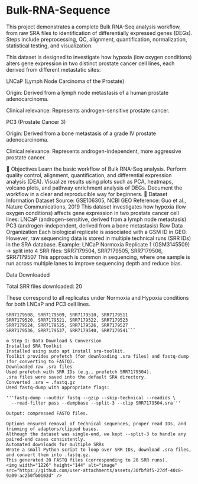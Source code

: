 # Bulk-RNA-Sequence
This project demonstrates a complete Bulk RNA-Seq analysis workflow, from raw SRA files to identification of differentially expressed genes (DEGs). Steps include preprocessing, QC, alignment, quantification, normalization, statistical testing, and visualization.

This dataset is designed to investigate how hypoxia (low oxygen conditions) alters gene expression in two distinct prostate cancer cell lines, each derived from different metastatic sites:

LNCaP (Lymph Node Carcinoma of the Prostate)

Origin: Derived from a lymph node metastasis of a human prostate adenocarcinoma.

Clinical relevance: Represents androgen-sensitive prostate cancer.

PC3 (Prostate Cancer 3)

Origin: Derived from a bone metastasis of a grade IV prostate adenocarcinoma.

Clinical relevance: Represents androgen-independent, more aggressive prostate cancer.

📌 Objectives
Learn the basic workflow of Bulk RNA-Seq analysis.
Perform quality control, alignment, quantification, and differential expression analysis (DEA).
Visualize results using plots such as PCA, heatmaps, volcano plots, and pathway enrichment analysis of DEGs.
Document the workflow in a clear and reproducible way for beginners.
📂 Dataset Information
Dataset Source: GSE106305, NCBI GEO
Reference: Guo et al., Nature Communications, 2019
This dataset investigates how hypoxia (low oxygen conditions) affects gene expression in two prostate cancer cell lines:
LNCaP (androgen-sensitive, derived from a lymph node metastasis)
PC3 (androgen-independent, derived from a bone metastasis)
Raw Data Organization
Each biological replicate is associated with a GSM ID in GEO.
However, raw sequencing data is stored in multiple technical runs (SRR IDs) in the SRA database.
Example:
LNCaP Normoxia Replicate 1 (GSM3145509) → split into 4 SRR files:
SRR7179504, SRR7179505, SRR7179506, SRR7179507
This approach is common in sequencing, where one sample is run across multiple lanes to improve sequencing depth and reduce bias.

Data Downloaded

Total SRR files downloaded: 20

These correspond to all replicates under Normoxia and Hypoxia conditions for both LNCaP and PC3 cell lines.
```SRR7179504, SRR7179505, SRR7179506, SRR7179507
SRR7179508, SRR7179509, SRR7179510, SRR7179511
SRR7179520, SRR7179521, SRR7179522, SRR7179523
SRR7179524, SRR7179525, SRR7179526, SRR7179527
SRR7179536, SRR7179537, SRR7179540, SRR7179541```

⚙️ Step 1: Data Download & Conversion
Installed SRA Toolkit
Installed using sudo apt install sra-toolkit.
Toolkit provides prefetch (for downloading .sra files) and fastq-dump (for converting to FASTQ).
Downloaded raw .sra files
Used prefetch with SRR IDs (e.g., prefetch SRR7179504).
.sra files were saved into the default SRA directory.
Converted .sra → .fastq.gz
Used fastq-dump with appropriate flags:

'''fastq-dump --outdir fastq --gzip --skip-technical --readids \
  --read-filter pass --dumpbase --split-3 --clip SRR7179504.sra'''

Output: compressed FASTQ files.

Options ensured removal of technical sequences, proper read IDs, and trimming of adaptors/clipped bases.
Although the dataset was single-end, we kept --split-3 to handle any paired-end cases consistently.
Automated downloads for multiple SRRs
Wrote a small Python script to loop over SRR IDs, download .sra files, and convert them into .fastq.gz.
This generated 20 FASTQ files (corresponding to 20 SRR runs).
<img width="1226" height="144" alt="image" src="https://github.com/user-attachments/assets/30fbf8f5-27df-40c8-9a09-ac250fb0102d" />
